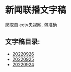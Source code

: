 # 新闻联播文字稿

爬取自 cctv央视网, 包准确

## 文字稿目录: 

<!-- INSERT -->
- [20220926](./news/20220926.md)
- [20220925](./news/20220925.md)
- [20220924](./news/20220924.md)
